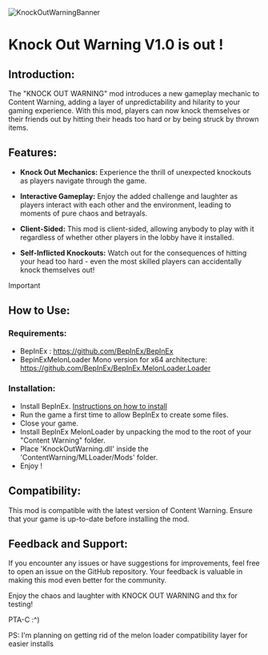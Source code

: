 ![KnockOutWarningBanner](https://github.com/PTac-h/KnockOutWarningMod/assets/152717609/15d616ce-230a-4c64-855d-c3b357678220)
# Knock Out Warning V1.0 is out ! 

## Introduction:

The "KNOCK OUT WARNING" mod introduces a new gameplay mechanic to Content Warning, adding a layer of unpredictability and hilarity to your gaming experience. With this mod, players can now knock themselves or their friends out by hitting their heads too hard or by being struck by thrown items.

## Features:

- **Knock Out Mechanics:** Experience the thrill of unexpected knockouts as players navigate through the game.
  
- **Interactive Gameplay:** Enjoy the added challenge and laughter as players interact with each other and the environment, leading to moments of pure chaos and betrayals.
  
- **Client-Sided:** This mod is client-sided, allowing anybody to play with it regardless of whether other players in the lobby have it installed.

- **Self-Inflicted Knockouts:** Watch out for the consequences of hitting your head too hard - even the most skilled players can accidentally knock themselves out!
> [!IMPORTANT] 
>## How to Use:
>### Requirements:
>- BepInEx : https://github.com/BepInEx/BepInEx
>- BepinExMelonLoader Mono version for x64 architecture: https://github.com/BepInEx/BepInEx.MelonLoader.Loader
>### Installation:
>- Install BepInEx. [Instructions on how to install](https://docs.bepinex.dev/articles/user_guide/installation/index.html)
>- Run the game a first time to allow BepInEx to create some files.
>- Close your game.
>- Install BepInEx MelonLoader by unpacking the mod to the root of your "Content Warning" folder.
>- Place 'KnockOutWarning.dll' inside the 'ContentWarning/MLLoader/Mods' folder.
>- Enjoy !

## Compatibility:

This mod is compatible with the latest version of Content Warning. Ensure that your game is up-to-date before installing the mod.

## Feedback and Support:

If you encounter any issues or have suggestions for improvements, feel free to open an issue on the GitHub repository. Your feedback is valuable in making this mod even better for the community.

Enjoy the chaos and laughter with KNOCK OUT WARNING and thx for testing!

PTA-C :^)

PS: I'm planning on getting rid of the melon loader compatibility layer for easier installs
